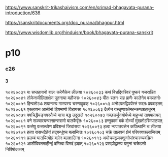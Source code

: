 https://www.sanskrit-trikashaivism.com/en/srimad-bhagavata-purana-introduction/636

https://sanskritdocuments.org/doc_purana/bhagpur.html

https://www.wisdomlib.org/hinduism/book/bhagavata-purana-sanskrit
# p10
### c26
#### 3
१०२६००३१ यः सप्तहायनो बालः करेणैकेन लीलया
१०२६००३३ कथं बिभ्रद्गिरिवरं पुष्करं गजराडिव
१०२६००४१ तोकेनामीलिताक्षेण पूतनाया महौजसः
१०२६००४३ पीतः स्तनः सह प्राणैः कालेनेव वयस्तनोः
१०२६००५१ हिन्वतोऽधः शयानस्य मास्यस्य चरणावुदक्
१०२६००५३ अनोऽपतद्विपर्यस्तं रुदतः प्रपदाहतम्
१०२६००६१ एकहायन आसीनो ह्रियमाणो विहायसा
१०२६००६३ दैत्येन यस्तृणावर्तमहन्कण्ठग्रहातुरम्
१०२६००७१ क्वचिद्धैयङ्गवस्तैन्ये मात्रा बद्ध उदूखले
१०२६००७३ गच्छन्नर्जुनयोर्मध्ये बाहुभ्यां तावपातयत्
१०२६००८१ वने सञ्चारयन्वत्सान्सरामो बालकैर्वृतः
१०२६००८३ हन्तुकामं बकं दोर्भ्यां मुखतोऽरिमपाटयत्
१०२६००९१ वत्सेषु वत्सरूपेण प्रविशन्तं जिघांसया
१०२६००९३ हत्वा न्यपातयत्तेन कपित्थानि च लीलया
१०२६०१०१ हत्वा रासभदैतेयं तद्बन्धूंश्च बलान्वितः
१०२६०१०३ चक्रे तालवनं क्षेमं परिपक्वफलान्वितम्
१०२६०१११ प्रलम्बं घातयित्वोग्रं बलेन बलशालिना
१०२६०११३ अमोचयद्व्रजपशून्गोपांश्चारण्यवह्नितः
१०२६०१२१ आशीविषतमाहीन्द्रं दमित्वा विमदं ह्रदात्
१०२६०१२३ प्रसह्योद्वास्य यमुनां चक्रेऽसौ निर्विषोदकाम्